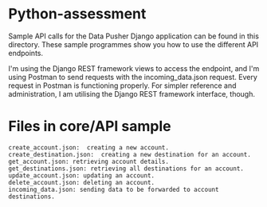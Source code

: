 # Python-assessment

Sample API calls for the Data Pusher Django application can be found in this directory. These sample programmes show you how to use the different API endpoints.

I'm using the Django REST framework views to access the endpoint, and I'm using Postman to send requests with the incoming_data.json request. Every request in Postman is functioning properly. For simpler reference and administration, I am utilising the Django REST framework interface, though.


# Files in core/API sample
    create_account.json:  creating a new account.
    create_destination.json:  creating a new destination for an account.
    get_account.json: retrieving account details.
    get_destinations.json: retrieving all destinations for an account.
    update_account.json: updating an account.
    delete_account.json: deleting an account.
    incoming_data.json: sending data to be forwarded to account destinations.
